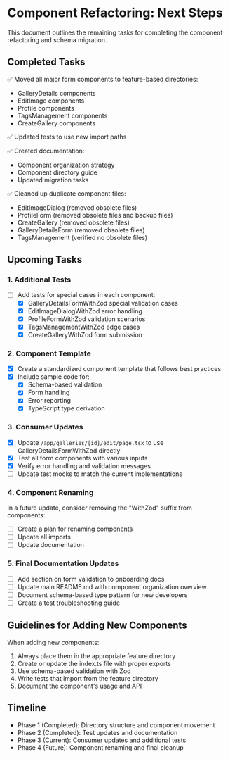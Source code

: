 # Component Refactoring: Next Steps

This document outlines the remaining tasks for completing the component refactoring and schema migration.

## Completed Tasks

✅ Moved all major form components to feature-based directories:
  - GalleryDetails components
  - EditImage components
  - Profile components
  - TagsManagement components
  - CreateGallery components

✅ Updated tests to use new import paths

✅ Created documentation:
  - Component organization strategy
  - Component directory guide
  - Updated migration tasks

✅ Cleaned up duplicate component files:
  - EditImageDialog (removed obsolete files)
  - ProfileForm (removed obsolete files and backup files)
  - CreateGallery (removed obsolete files)
  - GalleryDetailsForm (removed obsolete files)
  - TagsManagement (verified no obsolete files)

## Upcoming Tasks

### 1. Additional Tests

- [ ] Add tests for special cases in each component:
  - [x] GalleryDetailsFormWithZod special validation cases
  - [x] EditImageDialogWithZod error handling
  - [x] ProfileFormWithZod validation scenarios
  - [x] TagsManagementWithZod edge cases
  - [x] CreateGalleryWithZod form submission

### 2. Component Template

- [x] Create a standardized component template that follows best practices
- [x] Include sample code for:
  - [x] Schema-based validation
  - [x] Form handling
  - [x] Error reporting
  - [x] TypeScript type derivation

### 3. Consumer Updates

- [x] Update `/app/galleries/[id]/edit/page.tsx` to use GalleryDetailsFormWithZod directly
- [x] Test all form components with various inputs
- [x] Verify error handling and validation messages
- [ ] Update test mocks to match the current implementations

### 4. Component Renaming

In a future update, consider removing the "WithZod" suffix from components:

- [ ] Create a plan for renaming components
- [ ] Update all imports
- [ ] Update documentation

### 5. Final Documentation Updates

- [ ] Add section on form validation to onboarding docs
- [ ] Update main README.md with component organization overview
- [ ] Document schema-based type pattern for new developers
- [ ] Create a test troubleshooting guide

## Guidelines for Adding New Components

When adding new components:

1. Always place them in the appropriate feature directory
2. Create or update the index.ts file with proper exports
3. Use schema-based validation with Zod
4. Write tests that import from the feature directory
5. Document the component's usage and API

## Timeline

- Phase 1 (Completed): Directory structure and component movement
- Phase 2 (Completed): Test updates and documentation
- Phase 3 (Current): Consumer updates and additional tests
- Phase 4 (Future): Component renaming and final cleanup
